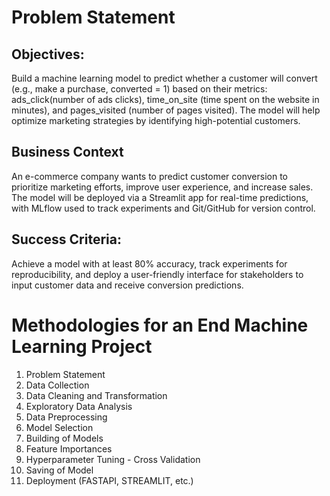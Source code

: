 

# Problem Statement
## Objectives: 
Build a machine learning model to predict whether a customer will convert (e.g., make a purchase, converted = 1) based on their metrics: ads_click(number of ads clicks), time_on_site (time spent on the website in minutes), and pages_visited (number of pages visited). The model will help optimize marketing strategies by identifying high-potential customers.

## Business Context
An e-commerce company wants to predict customer conversion to prioritize marketing efforts, improve user experience, and increase sales. The model will be deployed via a Streamlit app for real-time predictions, with MLflow used to track experiments and Git/GitHub for version control.

## Success Criteria: 
Achieve a model with at least 80% accuracy, track experiments for reproducibility, and deploy a user-friendly interface for stakeholders to input customer data and receive conversion predictions.

# Methodologies for an End Machine Learning Project
1. Problem Statement
2. Data Collection
3. Data Cleaning and Transformation
4. Exploratory Data Analysis
5. Data Preprocessing
6. Model Selection
7. Building of Models
8. Feature Importances
9. Hyperparameter Tuning - Cross Validation
10. Saving of Model
11. Deployment (FASTAPI, STREAMLIT, etc.)
